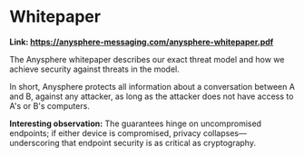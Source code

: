 # Whitepaper

**Link: https://anysphere-messaging.com/anysphere-whitepaper.pdf**

The Anysphere whitepaper describes our exact threat model and how we achieve security against threats in the model.

In short, Anysphere protects all information about a conversation between A and B, against any attacker, as long as the attacker does not have access to A's or B's computers.

**Interesting observation:** The guarantees hinge on uncompromised endpoints; if either device is compromised, privacy collapses—underscoring that endpoint security is as critical as cryptography.
